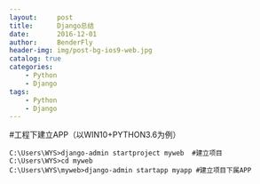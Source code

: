 ```yaml
---
layout:     post
title:      Django总结
date:       2016-12-01
author:     BenderFly
header-img: img/post-bg-ios9-web.jpg
catalog: true
categories:
	- Python
	- Django
tags:
	- Python
	- Django
---
```


#工程下建立APP（以WIN10+PYTHON3.6为例）
```
C:\Users\WYS>django-admin startproject myweb  #建立项目
C:\Users\WYS>cd myweb
C:\Users\WYS\myweb>django-admin startapp myapp #建立项目下属APP
```